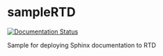 # sampleRTD
<a href='https://komosamplertd.readthedocs.io/en/latest/?badge=latest'>
    <img src='https://readthedocs.org/projects/komosamplertd/badge/?version=latest' alt='Documentation Status' />
</a>

Sample for deploying Sphinx documentation to RTD
